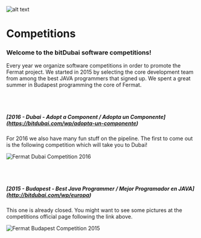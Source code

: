 
![alt text](https://github.com/bitDubai/media-kit/blob/master/MediaKit/Fermat%20Branding/Fermat%20Logotype/Fermat_Logo_3D.png "Fermat Logo")

# Competitions

### Welcome to the bitDubai software competitions!

Every year we organize software competitions in order to promote the Fermat project. We started in 2015 by selecting the core development team from among the best JAVA programmers that signed up. We spent a great summer in Budapest programming the core of Fermat.

<br><br>
##### [2016	- Dubai - Adopt a Component / Adopta un Componente] (https://bitdubai.com/wp/adopta-un-componente)
 
For 2016 we also have many fun stuff on the pipeline. The first to come out is the following competition which will take you to Dubai!  
 
![Fermat Dubai Competition 2016](https://github.com/bitDubai/competition/blob/master/Adopta-Un-Componente-Brochure.jpg "Fermat Dubai Competition 2016")

<br><br>
##### [2015 - Budapest - Best Java Programmer / Mejor Programador en JAVA] (http://bitdubai.com/wp/europa)

This one is already closed. You might want to see some pictures at the competitions official page following the link above.

![Fermat Budapest Competition 2015](https://github.com/bitDubai/competition/blob/master/Concurso-Java-Europa.jpg "Fermat Budapest Competition 2015")
